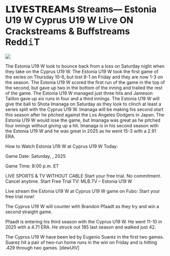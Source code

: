 # 𝗟𝗜𝗩𝗘𝗦𝗧𝗥𝗘𝗔𝗠𝘀 Streams— Estonia U19 W Cyprus U19 W Li𝚟e ON Crackstreams & Buffstreams Redd𝚒T  
  
  
[![](https://i.imgur.com/qSNzIqt.png)](https://movie.rssnews.media/IfyGHqKJ.php)  
  
The Estonia U19 W look to bounce back from a loss on Saturday night when they take on the Cyprus U19 W. The Estonia U19 W took the first game of the series on Thursday 10-6, but lost 8-1 on Friday and they are now 1-3 on the season. The Estonia U19 W scored the first run of the game in the top of the second, but gave up two in the bottom of the inning and trailed the rest of the game. The Estonia U19 W managed just three hits and Jameson Taillon gave up six runs in four and a third innings. The Estonia U19 W will give the ball to Shota Imanaga on Saturday as they look to clinch at least a series split with the Cyprus U19 W. Imanaga will be making his second start this season after he pitched against the Los Angeles Dodgers in Japan. The Estonia U19 W would lose the game, but Imanaga was great as he pitched four innings without giving up a hit. Imanaga is in his second season with the Estonia U19 W and he was great in 2025 as he went 15-3 with a 2.91 ERA.

How to Watch Estonia U19 W at Cyprus U19 W Today:

Game Date: Saturday, , 2025

Game Time: 8:00 p.m. ET

LIVE SPORTS & TV WITHOUT CABLE
Start your free trial. No commitment. Cancel anytime.
Start Free Trial
TV: MLB.TV – Estonia U19 W

Live stream the Estonia U19 W at Cyprus U19 W game on Fubo: Start your free trial now!

The Cyprus U19 W will counter with Brandon Pfaadt as they try and win a second straight game.

Pfaadt is entering his third season with the Cyprus U19 W. He went 11-10 in 2025 with a 4.71 ERA. He struck out 185 last season and walked just 42.

The Cyprus U19 W have been led by Eugenio Suarez in the first two games. Suarez hit a pair of two-run home runs in the win on Friday and is hitting .429 through two games. [dewUtV]